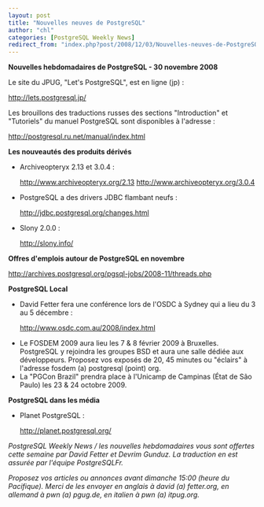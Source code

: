 ```yaml
---
layout: post
title: "Nouvelles neuves de PostgreSQL"
author: "chl"
categories: [PostgreSQL Weekly News]
redirect_from: "index.php?post/2008/12/03/Nouvelles-neuves-de-PostgreSQL"
---
```



<p><strong>Nouvelles hebdomadaires de PostgreSQL - 30 novembre 2008</strong></p>

<p>Le site du JPUG, "Let's PostgreSQL", est en ligne (jp)&nbsp;:

<a target="_blank" href="http://lets.postgresql.jp/">http://lets.postgresql.jp/</a></p>

<p>Les brouillons des traductions russes des sections "Introduction" et "Tutoriels" du manuel PostgreSQL sont disponibles à l'adresse&nbsp;:

<a target="_blank" href="http://postgresql.ru.net/manual/index.html">http://postgresql.ru.net/manual/index.html</a></p>

<p><strong>Les nouveautés des produits dérivés</strong></p>

<ul>

<li>Archiveopteryx 2.13 et 3.0.4&nbsp;:

<a target="_blank" href="http://www.archiveopteryx.org/2.13">http://www.archiveopteryx.org/2.13</a> <a target="_blank" href="http://www.archiveopteryx.org/3.0.4">http://www.archiveopteryx.org/3.0.4</a></li>

<li>PostgreSQL a des drivers JDBC flambant neufs&nbsp;:

<a target="_blank" href="http://jdbc.postgresql.org/changes.html">http://jdbc.postgresql.org/changes.html</a></li>

<li>Slony 2.0.0&nbsp;:

<a target="_blank" href="http://slony.info/">http://slony.info/</a></li>

</ul>

<!--more-->


<p><strong>Offres d'emplois autour de PostgreSQL en novembre</strong></p>

<p><a target="_blank" href="http://archives.postgresql.org/pgsql-jobs/2008-11/threads.php">http://archives.postgresql.org/pgsql-jobs/2008-11/threads.php</a></p>

<p><strong>PostgreSQL Local</strong></p>

<ul>

<li>David Fetter fera une conférence lors de l'OSDC à Sydney qui a lieu du 3 au 5 décembre&nbsp;:

<a target="_blank" href="http://www.osdc.com.au/2008/index.html">http://www.osdc.com.au/2008/index.html</a></li>

<li>Le FOSDEM 2009 aura lieu les 7 &amp; 8 février 2009 à Bruxelles. PostgreSQL y rejoindra les groupes BSD et aura une salle dédiée aux développeurs. Proposez vos exposés de 20, 45 minutes ou "éclairs" à l'adresse fosdem (a) postgresql (point) org.</li>

<li>La "PGCon Brazil" prendra place à l'Unicamp de Campinas (État de São Paulo) les 23 &amp; 24 octobre 2009.</li>

</ul>

<p><strong>PostgreSQL dans les média</strong></p>

<ul>

<li>Planet PostgreSQL&nbsp;:

<a target="_blank" href="http://planet.postgresql.org/">http://planet.postgresql.org/</a></li>

</ul>

<p><em>PostgreSQL Weekly News / les nouvelles hebdomadaires vous sont offertes cette semaine par David Fetter et Devrim Gunduz. La traduction en est assurée par l'équipe PostgreSQLFr.</em></p>

<p><em>Proposez vos articles ou annonces avant dimanche 15:00 (heure du Pacifique). Merci de les envoyer en anglais à david (a) fetter.org, en allemand à pwn (a) pgug.de, en italien à pwn (a) itpug.org.</em></p>